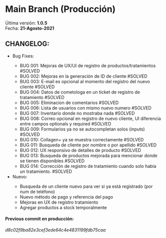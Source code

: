 # Main Branch (Producción)
Última versión: <b>1.0.5</b><br>
Fecha: <b>21-Agosto-2021</b><br>

<h2>CHANGELOG:</h2>
<ul>
  <li>Bug Fixes:</li>
    <ul>
      <li>BUG 001: Mejoras de UX/UI de registro de productos/tratamientos #SOLVED</li>
      <li>BUG 002: Mejoras en la generación de ID de cliente #SOLVED</li>
      <li>BUG 003: E-mail es opcional al momento del registro del nuevo cliente #SOLVED</li>
      <li>BUG 004: Datos de cometologa en un ticket de registro de tratamiento #SOLVED</li>
      <li>BUG 005: Eliminacion de comentarios #SOLVED</li>
      <li>BUG 006: Lista de usuarios con mismo nuevo numero #SOLVED</li>
      <li>BUG 007: Inventario donde no mostraba nada #SOLVED</li>
      <li>BUG 008: Correo opcional en registro de nuevo cliente, UI diferencia entre campos optionals y required #SOLVED</li>
      <li>BUG 009: Formularios ya no se autocompletan solos (inputs) #SOLVED</li>
      <li>BUG 010: Collagen+ ya se muestra correctamente #SOLVED</li>
      <li>BUG 011: Busqueda de cliente por nombre o por apellido #SOLVED</li>
      <li>BUG 012: UX responsivo de detalles de producto #SOLVED</li>
      <li>BUG 013: Busqueda de productos mejorada para mencionar donde se tienen disponibles #SOLVED</li>
      <li>BUG 014: Corrección de registro de tratamiento cuando solo habia un tratamiento. #SOLVED</li>
   </ul>
  <li>Nuevo:</li>
    <ul>
      <li>Busqueda de un cliente nuevo para ver si ya está registrado (por num de teléfono)</li>
      <li>Nuevo método de pago y referencia del pago</li>
      <li>Mejoras en UX de registro tratamiento</li>
      <li>Agregar productos a stock temporalmente</li>
   </ul>
 </ul>
 
 
<h4>Previous commit en producción:</h4>
<i>d8c02f9ba82e3cef3ede64c4e4831199fdb75caa</i>

